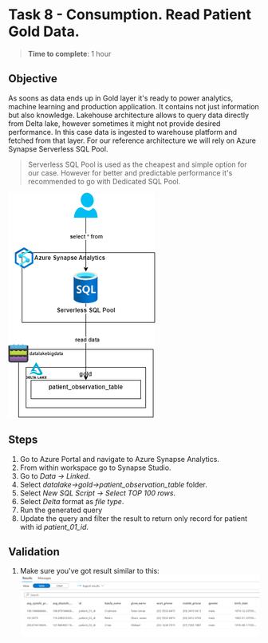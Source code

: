 
  
# Task 8 - Consumption. Read Patient Gold Data.
> **Time to complete**: 1 hour
## Objective 
As soons as data ends up in Gold layer it's ready to power analytics, machine learning and production application. It contains not just information but also knowledge. Lakehouse architecture allows to query data directly from Delta lake, however sometimes it might not provide desired performance. In this case data is ingested to warehouse platform and fetched from that layer. For our reference architecture we will rely on Azure Synapse Serverless SQL Pool.
> Serverless SQL Pool is used as the cheapest and simple option for our case. However for better and predictable performance it's recommended to go with Dedicated SQL Pool.
 
![objective](../../materials/images/task8-objective.png)

## Steps
1. Go to Azure Portal and navigate to Azure Synapse Analytics.
2. From within workspace go to Synapse Studio.
3. Go to *Data -> Linked*.
4. Select *datalake->gold->patient_observation_table* folder.
5. Select *New SQL Script -> Select TOP 100 rows*.
6. Select *Delta* format as *file type*.
7. Run the generated query
8. Update the query and filter the result to return only record for patient with id *patient_01_id*.
## Validation

1. Make sure you've got result similar to this:
![result](../../materials/images/task8-result.png)


